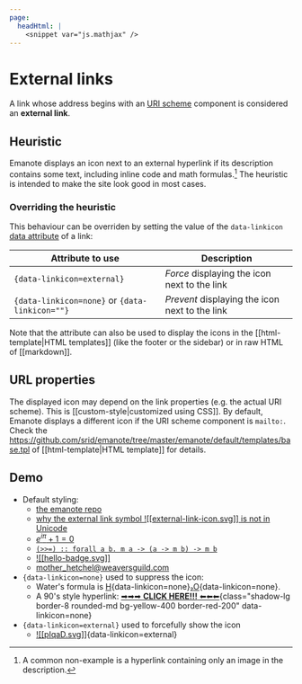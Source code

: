 ```yaml
---
page:
  headHtml: |
    <snippet var="js.mathjax" />
---
```


# External links

A link whose address begins with an [URI scheme](https://en.wikipedia.org/wiki/Uniform_Resource_Identifier#Syntax) component is considered an **external link**. 

## Heuristic 

Emanote displays an icon next to an external hyperlink if its description contains some text, including inline code and math formulas.[^noneg]  The heuristic is intended to make the site look good in most cases. 

### Overriding the heuristic

This behaviour can be overriden by setting the value of the `data-linkicon` [data attribute](https://developer.mozilla.org/en-US/docs/Web/HTML/Global_attributes/data-*) of a link:

| Attribute to use                               | Description                                    |
| ---------------------------------------------- | ---------------------------------------------- |
| `{data-linkicon=external}`                     | *Force* displaying the icon next to the link   |
| `{data-linkicon=none}` or `{data-linkicon=""}` | *Prevent* displaying the icon next to the link |

[^noneg]: A common non-example is a hyperlink containing only an image in the description.

Note that the attribute can also be used to display the icons in the [[html-template|HTML templates]] (like the footer or the sidebar) or in raw HTML of [[markdown]].

## URL properties

The displayed icon may depend on the link properties (e.g. the actual URI scheme). This is [[custom-style|customized using CSS]]. By default, Emanote displays a different icon if the URI scheme component is `mailto:`. Check the <https://github.com/srid/emanote/tree/master/emanote/default/templates/base.tpl> of [[html-template|HTML template]] for details.

## Demo

* Default styling:
  * [the emanote repo](https://github.com/srid/emanote)
  * [why the external link symbol ![[external-link-icon.svg]] is not in Unicode](https://www.unicode.org/alloc/nonapprovals.html)
  * [$e^{i \pi} + 1 = 0$](https://en.wikipedia.org/wiki/Euler%27s_identity)
  * [`(>>=) :: forall a b. m a -> (a -> m b) -> m b`](https://hackage.haskell.org/package/base/docs/Prelude.html#v:-62--62--61-)
  * [![[hello-badge.svg]]](https://emanote.srid.ca)
  * mother_hetchel@weaversguild.com
* `{data-linkicon=none}` used to suppress the icon:
  * Water's formula is [H](https://en.wikipedia.org/wiki/Hydrogen){data-linkicon=none}₂[O](https://en.wikipedia.org/wiki/Oxygen){data-linkicon=none}.
  * A 90's style hyperlink:
    [➡➡➡ **CLICK HERE!!!** ⬅⬅⬅](https://emanote.srid.ca){class="shadow-lg border-8 rounded-md bg-yellow-400 border-red-200" data-linkicon=none}
* `{data-linkicon=external}` used to forcefully show the icon
  * [![[pIqaD.svg]]](https://en.wikipedia.org/wiki/Klingon_scripts){data-linkicon=external}
